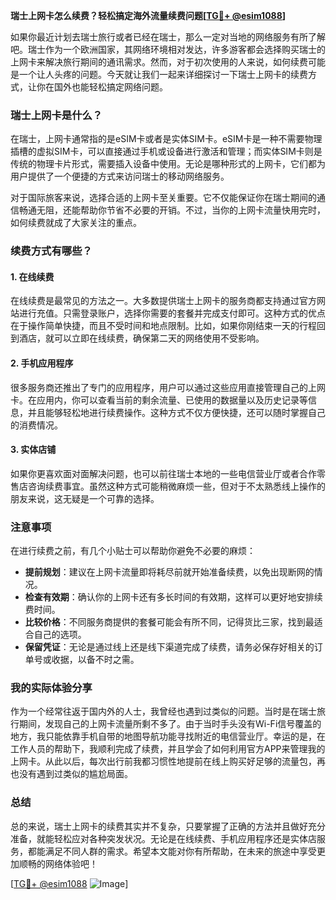 **瑞士上网卡怎么续费？轻松搞定海外流量续费问题[[TG💪+ @esim1088](https://t.me/s/esim1088)]**

如果你最近计划去瑞士旅行或者已经在瑞士，那么一定对当地的网络服务有所了解吧。瑞士作为一个欧洲国家，其网络环境相对发达，许多游客都会选择购买瑞士的上网卡来解决旅行期间的通讯需求。然而，对于初次使用的人来说，如何续费可能是一个让人头疼的问题。今天就让我们一起来详细探讨一下瑞士上网卡的续费方式，让你在国外也能轻松搞定网络问题。

### 瑞士上网卡是什么？

在瑞士，上网卡通常指的是eSIM卡或者是实体SIM卡。eSIM卡是一种不需要物理插槽的虚拟SIM卡，可以直接通过手机或设备进行激活和管理；而实体SIM卡则是传统的物理卡片形式，需要插入设备中使用。无论是哪种形式的上网卡，它们都为用户提供了一个便捷的方式来访问瑞士的移动网络服务。

对于国际旅客来说，选择合适的上网卡至关重要。它不仅能保证你在瑞士期间的通信畅通无阻，还能帮助你节省不必要的开销。不过，当你的上网卡流量快用完时，如何续费就成了大家关注的重点。

### 续费方式有哪些？

#### 1. 在线续费
在线续费是最常见的方法之一。大多数提供瑞士上网卡的服务商都支持通过官方网站进行充值。只需登录账户，选择你需要的套餐并完成支付即可。这种方式的优点在于操作简单快捷，而且不受时间和地点限制。比如，如果你刚结束一天的行程回到酒店，就可以立即在线续费，确保第二天的网络使用不受影响。

#### 2. 手机应用程序
很多服务商还推出了专门的应用程序，用户可以通过这些应用直接管理自己的上网卡。在应用内，你可以查看当前的剩余流量、已使用的数据量以及历史记录等信息，并且能够轻松地进行续费操作。这种方式不仅方便快捷，还可以随时掌握自己的消费情况。

#### 3. 实体店铺
如果你更喜欢面对面解决问题，也可以前往瑞士本地的一些电信营业厅或者合作零售店咨询续费事宜。虽然这种方式可能稍微麻烦一些，但对于不太熟悉线上操作的朋友来说，这无疑是一个可靠的选择。

### 注意事项

在进行续费之前，有几个小贴士可以帮助你避免不必要的麻烦：

- **提前规划**：建议在上网卡流量即将耗尽前就开始准备续费，以免出现断网的情况。
- **检查有效期**：确认你的上网卡还有多长时间的有效期，这样可以更好地安排续费时间。
- **比较价格**：不同服务商提供的套餐可能会有所不同，记得货比三家，找到最适合自己的选项。
- **保留凭证**：无论是通过线上还是线下渠道完成了续费，请务必保存好相关的订单号或收据，以备不时之需。

### 我的实际体验分享

作为一个经常往返于国内外的人士，我曾经也遇到过类似的问题。当时是在瑞士旅行期间，发现自己的上网卡流量所剩不多了。由于当时手头没有Wi-Fi信号覆盖的地方，我只能依靠手机自带的地图导航功能寻找附近的电信营业厅。幸运的是，在工作人员的帮助下，我顺利完成了续费，并且学会了如何利用官方APP来管理我的上网卡。从此以后，每次出行前我都习惯性地提前在线上购买好足够的流量包，再也没有遇到过类似的尴尬局面。

### 总结

总的来说，瑞士上网卡的续费其实并不复杂，只要掌握了正确的方法并且做好充分准备，就能轻松应对各种突发状况。无论是在线续费、手机应用程序还是实体店服务，都能满足不同人群的需求。希望本文能对你有所帮助，在未来的旅途中享受更加顺畅的网络体验吧！

[[TG💪+ @esim1088](https://t.me/s/esim1088) ![Image](https://i.postimg.cc/4NQfJmqS/Snipaste-2025-05-13-00-14-12.png)]